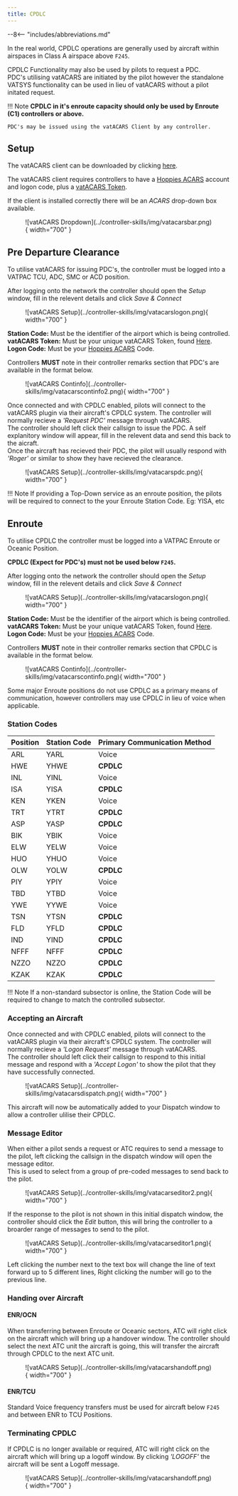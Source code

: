 ```yaml
---
title: CPDLC
---
```


--8<-- "includes/abbreviations.md"

In the real world, CPDLC operations are generally used by aircraft within airspaces in Class A airspace above `F245`.

CPDLC Functionality may also be used by pilots to request a PDC.    
PDC's utilising vatACARS are initiated by the pilot however the standalone VATSYS functionality can be used in lieu of vatACARS without a pilot initated request.

!!! Note
    **CPDLC in it's enroute capacity should only be used by Enroute (C1) controllers or above.**

    PDC's may be issued using the vatACARS Client by any controller.

## Setup

The vatACARS client can be downloaded by clicking [here](https://vatacars.com/).  

The vatACARS client requires controllers to have a [Hoppies ACARS](https://www.hoppie.nl/acars/system/register.html) account and logon code, plus a [vatACARS Token](https://vatacars.com/me).

If the client is installed correctly there will be an *ACARS* drop-down box available.

<figure markdown>
![vatACARS Dropdown](../controller-skills/img/vatacarsbar.png){ width="700" }
</figure>

## Pre Departure Clearance

To utilise vatACARS for issuing PDC's, the controller must be logged into a VATPAC TCU, ADC, SMC or ACD position.

After logging onto the network the controller should open the *Setup* window, fill in the relevent details and click *Save & Connect*

<figure markdown>
![vatACARS Setup](../controller-skills/img/vatacarslogon.png){ width="700" }
</figure>

**Station Code:** Must be the identifier of the airport which is being controlled.          
**vatACARS Token:** Must be your unique vatACARS Token, found [Here](https://vatacars.com/me).          
**Logon Code:** Must be your [Hoppies ACARS](https://www.hoppie.nl/acars/system/register.html) Code.            

Controllers **MUST** note in their controller remarks section that PDC's are available in the format below.

<figure markdown>
![vatACARS Continfo](../controller-skills/img/vatacarscontinfo2.png){ width="700" }
</figure>

Once connected and with CPDLC enabled, pilots will connect to the vatACARS plugin via their aircraft's CPDLC system. The controller will normally recieve a *'Request PDC'* message through vatACARS.         
The controller should left click their callsign to issue the PDC. A self explanitory window will appear, fill in the relevent data and send this back to the aicraft.       
Once the aircraft has recieved their PDC, the pilot will usually respond with *'Roger'* or similar to show they have recieved the clearance. 

<figure markdown>
![vatACARS Setup](../controller-skills/img/vatacarspdc.png){ width="700" }
</figure>

!!! Note
    If providing a Top-Down service as an enroute position, the pilots will be required to connect to the your Enroute Station Code. Eg: YISA, etc

## Enroute

To utilise CPDLC the controller must be logged into a VATPAC Enroute or Oceanic Position.

**CPDLC (Expect for PDC's) must not be used below `F245`.**

After logging onto the network the controller should open the *Setup* window, fill in the relevent details and click *Save & Connect*

<figure markdown>
![vatACARS Setup](../controller-skills/img/vatacarslogon.png){ width="700" }
</figure>

**Station Code:** Must be the identifier of the airport which is being controlled.          
**vatACARS Token:** Must be your unique vatACARS Token, found [Here](https://vatacars.com/me).          
**Logon Code:** Must be your [Hoppies ACARS](https://www.hoppie.nl/acars/system/register.html) Code.            

Controllers **MUST** note in their controller remarks section that CPDLC is available in the format below.

<figure markdown>
![vatACARS Continfo](../controller-skills/img/vatacarscontinfo.png){ width="700" }
</figure>

Some major Enroute positions do not use CPDLC as a primary means of communication, however controllers may use CPDLC in lieu of voice when applicable.

### Station Codes

| Position | Station Code | Primary Communication Method |
| --- | ---- | ----- |
| ARL | YARL | Voice |
| HWE | YHWE | **CPDLC** |
| INL | YINL | Voice |
| ISA | YISA | **CPDLC** |
| KEN | YKEN | Voice |
| TRT | YTRT | **CPDLC** |
| ASP | YASP | **CPDLC** |
| BIK | YBIK | Voice |
| ELW | YELW | Voice |
| HUO | YHUO | Voice |
| OLW | YOLW | **CPDLC** |
| PIY | YPIY | Voice |
| TBD | YTBD | Voice |
| YWE | YYWE | Voice |
| TSN | YTSN | **CPDLC** |
| FLD | YFLD | **CPDLC** |
| IND | YIND | **CPDLC** |
| NFFF | NFFF | **CPDLC** |
| NZZO | NZZO | **CPDLC** |
| KZAK | KZAK | **CPDLC** |

!!! Note
    If a non-standard subsector is online, the Station Code will be required to change to match the controlled subsector.

### Accepting an Aircraft

Once connected and with CPDLC enabled, pilots will connect to the vatACARS plugin via their aircraft's CPDLC system. The controller will normally recieve a *'Logon Request'* message through vatACARS.         
The controller should left click their callsign to respond to this initial message and respond with a *'Accept Logon'*  to show the pilot that they have successfully connected. 

<figure markdown>
![vatACARS Setup](../controller-skills/img/vatacarsdispatch.png){ width="700" }
</figure>

This aircraft will now be automatically added to your Dispatch window to allow a controller ulilise their CPDLC.

### Message Editor

When either a pilot sends a request or ATC requires to send a message to the pilot, left clicking the callsign in the dispatch window will open the message editor.         
This is used to select from a group of pre-coded messages to send back to the pilot.        

<figure markdown>
![vatACARS Setup](../controller-skills/img/vatacarseditor2.png){ width="700" }
</figure>

If the response to the pilot is not shown in this initial dispatch window, the controller should click the *Edit* button, this will bring the controller to a broarder range of messages to send to the pilot.

<figure markdown>
![vatACARS Setup](../controller-skills/img/vatacarseditor1.png){ width="700" }
</figure>

Left clicking the number next to the text box will change the line of text forward up to 5 different lines, Right clicking the number will go to the previous line. 

### Handing over Aircraft

#### ENR/OCN

When transferring between Enroute or Oceanic sectors, ATC will right click on the aircraft which will bring up a handover window. The controller should select the next ATC unit the aircraft is going, this will transfer the aircraft through CPDLC to the next ATC unit.

<figure markdown>
![vatACARS Setup](../controller-skills/img/vatacarshandoff.png){ width="700" }
</figure>

#### ENR/TCU

Standard Voice frequency transfers must be used for aircraft below `F245` and between ENR to TCU Positions. 

### Terminating CPDLC

If CPDLC is no longer available or required, ATC will right click on the aircraft which will bring up a logoff window. By clicking *'LOGOFF'* the aircraft will be sent a Logoff message.

<figure markdown>
![vatACARS Setup](../controller-skills/img/vatacarshandoff.png){ width="700" }
</figure>